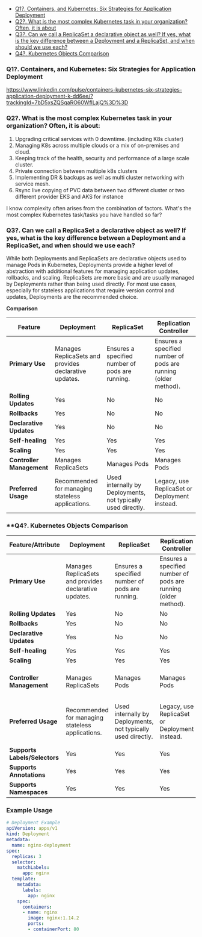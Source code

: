 - [Q1?. Containers, and Kubernetes: Six Strategies for Application Deployment](https://github.com/saifulislam88/kubernetes/blob/main/kb8s-interview-questions.md#q1-containers-and-kubernetes-six-strategies-for-application-deployment)
- [Q2?. What is the most complex Kubernetes task in your organization? Often, it is about](https://github.com/saifulislam88/kubernetes/blob/main/kb8s-interview-questions.md#q2-what-is-the-most-complex-kubernetes-task-in-your-organization-often-it-is-about)
- [Q3?. Can we call a ReplicaSet a declarative object as well? If yes, what is the key difference between a Deployment and a ReplicaSet, and when should we use each?](https://github.com/saifulislam88/kubernetes/blob/main/kb8s-interview-questions.md#q3-can-we-call-a-replicaset-a-declarative-object-as-well-if-yes-what-is-the-key-difference-between-a-deployment-and-a-replicaset-and-when-should-we-use-each)
- [Q4?. Kubernetes Objects Comparison](https://github.com/saifulislam88/kubernetes/blob/main/kb8s-interview-questions.md#q4-kubernetes-objects-comparison)








### **Q1?. Containers, and Kubernetes: Six Strategies for Application Deployment**

https://www.linkedin.com/pulse/containers-kubernetes-six-strategies-application-deployment-k-dd6ee/?trackingId=7bD5xsZQSqaRO60WflLajQ%3D%3D

### **Q2?. What is the most complex Kubernetes task in your organization? Often, it is about:**

1. Upgrading critical services with 0 downtime. (including K8s cluster)
2. Managing K8s across multiple clouds or a mix of on-premises and cloud.
3. Keeping track of the health, security and performance of a large scale cluster.
4. Private connection between multiple k8s clusters
5. Implementing DR & backups as well as multi cluster networking with service mesh. 
6. Rsync live copying of PVC data between two different cluster or two different provider EKS and AKS for instance

 I know complexity often arises from the combination of factors. What's the most complex Kubernetes task/tasks you have handled so far?

### **Q3?. Can we call a ReplicaSet a declarative object as well? If yes, what is the key difference between a Deployment and a ReplicaSet, and when should we use each?**

While both Deployments and ReplicaSets are declarative objects used to manage Pods in Kubernetes, Deployments provide a higher level of abstraction with additional features for managing application updates, rollbacks, and scaling. ReplicaSets are more basic and are usually managed by Deployments rather than being used directly. For most use cases, especially for stateless applications that require version control and updates, Deployments are the recommended choice.


**Comparison**

| Feature                | Deployment                                       | ReplicaSet                                       | Replication Controller                                   |
|------------------------|--------------------------------------------------|--------------------------------------------------|---------------------------------------------------------|
| **Primary Use**        | Manages ReplicaSets and provides declarative updates. | Ensures a specified number of pods are running.    | Ensures a specified number of pods are running (older method). |
| **Rolling Updates**    | Yes                                              | No                                               | No                                                      |
| **Rollbacks**          | Yes                                              | No                                               | No                                                      |
| **Declarative Updates**| Yes                                              | No                                               | No                                                      |
| **Self-healing**       | Yes                                              | Yes                                              | Yes                                                     |
| **Scaling**            | Yes                                              | Yes                                              | Yes                                                     |
| **Controller Management** | Manages ReplicaSets                              | Manages Pods                                      | Manages Pods                                             |
| **Preferred Usage**    | Recommended for managing stateless applications. | Used internally by Deployments, not typically used directly. | Legacy, use ReplicaSet or Deployment instead.            |



###  **Q4?. Kubernetes Objects Comparison

| Feature/Attribute          | Deployment                                     | ReplicaSet                                     | Replication Controller                            | Pod                                          | Service                                        | ConfigMap                                      | Secret                                         | PersistentVolume (PV)                          | PersistentVolumeClaim (PVC)                    | Ingress                                       |
|----------------------------|------------------------------------------------|------------------------------------------------|--------------------------------------------------|----------------------------------------------|------------------------------------------------|------------------------------------------------|------------------------------------------------|------------------------------------------------|------------------------------------------------|-----------------------------------------------|
| **Primary Use**            | Manages ReplicaSets and provides declarative updates. | Ensures a specified number of pods are running. | Ensures a specified number of pods are running (older method). | The smallest, most basic deployable object. | Exposes a set of Pods as a network service.     | Stores non-confidential configuration data.   | Stores confidential data (e.g., passwords).   | Abstracts storage for use by Kubernetes.      | Requests storage resources from PVs.          | Manages external access to services.           |
| **Rolling Updates**        | Yes                                            | No                                             | No                                               | No                                           | No                                             | No                                             | No                                             | No                                             | No                                             | No                                            |
| **Rollbacks**              | Yes                                            | No                                             | No                                               | No                                           | No                                             | No                                             | No                                             | No                                             | No                                             | No                                            |
| **Declarative Updates**    | Yes                                            | No                                             | No                                               | No                                           | No                                             | Yes                                            | Yes                                            | Yes                                            | Yes                                            | Yes                                           |
| **Self-healing**           | Yes                                            | Yes                                            | Yes                                              | Yes                                          | No                                             | No                                             | No                                             | No                                             | No                                             | No                                            |
| **Scaling**                | Yes                                            | Yes                                            | Yes                                              | No                                           | No                                             | No                                             | No                                             | No                                             | No                                             | No                                            |
| **Controller Management**  | Manages ReplicaSets                            | Manages Pods                                   | Manages Pods                                     | Runs containers.                            | Routes traffic to Pods.                       | Provides configuration to Pods.               | Provides secrets to Pods.                     | Provides storage resources.                   | Claims storage resources from PVs.            | Routes external traffic to services.          |
| **Preferred Usage**        | Recommended for managing stateless applications. | Used internally by Deployments, not typically used directly. | Legacy, use ReplicaSet or Deployment instead.    | Running single instances of applications.   | Abstracting access to Pods across nodes.      | Managing application configuration.           | Managing sensitive information.               | Provisioning and managing storage.            | Requesting and using storage in Pods.         | Managing HTTP and HTTPS traffic to services.  |
| **Supports Labels/Selectors** | Yes                                         | Yes                                            | Yes                                              | Yes                                          | Yes                                            | Yes                                            | Yes                                            | Yes                                            | Yes                                            | Yes                                           |
| **Supports Annotations**   | Yes                                            | Yes                                            | Yes                                              | Yes                                          | Yes                                            | Yes                                            | Yes                                            | Yes                                            | Yes                                            | Yes                                           |
| **Supports Namespaces**    | Yes                                            | Yes                                            | Yes                                              | Yes                                          | Yes                                            | Yes                                            | Yes                                            | Yes                                            | Yes                                            | Yes                                           |

### Example Usage
```yaml
# Deployment Example
apiVersion: apps/v1
kind: Deployment
metadata:
  name: nginx-deployment
spec:
  replicas: 3
  selector:
    matchLabels:
      app: nginx
  template:
    metadata:
      labels:
        app: nginx
    spec:
      containers:
      - name: nginx
        image: nginx:1.14.2
        ports:
        - containerPort: 80

